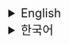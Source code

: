 <details>
<summary style="font-size:170%"> English </summary>

## Hello. My name is Melted_Mint.
### Call me Mint, Weed, Repl... etc.

If you want my contacts...  
<br>
Discord DM : @liquid_purify  
Discord Server : https://discord.gg/y7VudP8ZBX  
Gmail : meltedmint.liquid.purify<span>@</span>gmail.com  
<br>
It is not recommended to contact through Gmail.  
Replying would be very slow or not visible to me.  
Discord DM might be better.  
<br>
I... am just doing anything I wanted to do.  
For Example...  
    
1. Making site  
Like this!  
<span style="font-size:75%">...astro, js, ts... There are too many things I should study...  
But it's fun anyway...</span>  
    
2. Writing  
Right Now… I plan to use it for my games, so I don’t plan to disclose my writing works.   
There's no universe I want,
and I'm making myself, which I wish.    
    
3. Making Music  
Giving up right now...
But I'd like to do it someday if I've another chance to make.
    
4. Drawing  
Frankly, I don't like it...  
But I'm practicing sometimes for my future self.  
    
5. Making Language(Conlang) 
Fun...!  
It's fun to make Vocaloid read my things.  

My profile is drawn by me.  
For my future commercial use.

My Goal is,  
1. Making Game  
<span style="font-size:75%">I'm thinking.</span>  
    
2. Purigination Team  
<span style="font-size:75%">Contact Me Anytime!</span>   
    
3. Keep my mind when I was a child, and started with  
4. Gain Experience  

Thank you!  

</details>

<details>
<summary style="font-size:170%"> 한국어 </summary>

## 안녕하세요. Melted_Mint라고 합니다.
### 민트, 잡초, 리플 등으로 불러주시면 돼요.
혹시 저의 연락처를 찾고 계신다면...  
<br>
디스코드 DM : @liquid_purify  
디스코드 서버 : https://discord.gg/y7VudP8ZBX  
Gmail : meltedmint.liquid.purify<span>@</span>gmail.com  
<br>
Gmail은 답장을 못하거나, 느릴 수 있습니다.  
디스코드 DM으로 주시는 것을 추천드려요.  
<br>
저는... 그냥 이것저것 하고 싶은걸 다 해보고 있어요.  
예를 들자면...  
    
1. 사이트 제작  
지금 보고 계시는 이 사이트에요!  
<span style="font-size:75%">...astro, js, ts... 해야할 게 많았지만 재미있었고요...</span>  
    
2. 글쓰기  
지금 쓰는 글들은... 게임에 쓸 예정이라 따로 공개적으로 쓸 일은 없을 거 같습니다.  
제가 원하는 세계관이 하나도 없어서  
그냥 직접 만들고 있습니다.  
    
3. 음악 만들기  
슬럼프가 와서 지금은 제작을 그만두었습니다만...  
언제든 기회가 되면 해보고 싶은 거긴 해요.  
    
4. 그림그리기  
사실 좋아하는 건 아니지만...  
저작권이 걱정되어서 최소한으로 그리고 있습니다.  
    
5. 언어 만들기  
은근 하다보니 재미있더라고요.  
보컬로이드한테 읽으라고 시키고서 결과물 보는게 너무 재미있습니다.  

제 프로필은 제가 직접 그린 거에요.  
상업적으로 (저만) 이용하려고 만든거에요.

저의 앞으로 목표는,  
1. 게임 제작  
<span style="font-size:75%">생각중인 게임이 있어요.</span>  
    
2. Purigination 팀 모집  
<span style="font-size:75%">관심있으신 분은 연락주세요!</span>   
    
3. 앞으로도 동심, 초심을 유지하기  
4. 다양한 경험을 쌓기  

입니다. 감사합니다!  

</details>